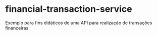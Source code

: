 # financial-transaction-service
Exemplo para fins didáticos de uma API para realização de transações financeiras
